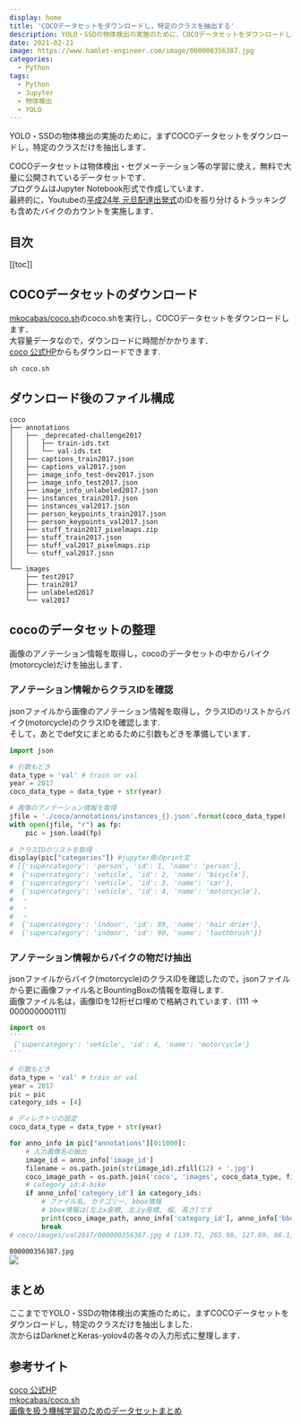 ```yaml
---
display: home
title: 'COCOデータセットをダウンロードし，特定のクラスを抽出する'
description: YOLO・SSDの物体検出の実施のために，COCOデータセットをダウンロードし，特定のクラスだけを抽出します．
date: 2021-02-21
image: https://www.hamlet-engineer.com/image/000000356387.jpg
categories: 
  - Python
tags:
  - Python
  - Jupyter
  - 物体検出
  - YOLO
---
```

YOLO・SSDの物体検出の実施のために，まずCOCOデータセットをダウンロードし，特定のクラスだけを抽出します．<br>
<!-- more -->

COCOデータセットは物体検出・セグメーテーション等の学習に使え，無料で大量に公開されているデータセットです．<br>
プログラムはJupyter Notebook形式で作成しています．<br>
最終的に，Youtubeの[平成24年 元旦配達出発式](https://www.youtube.com/watch?v=wnRH3-CIk4I)のIDを振り分けるトラッキングも含めたバイクのカウントを実施します．


## 目次
[[toc]]

## COCOデータセットのダウンロード
[mkocabas/coco.sh](https://gist.github.com/mkocabas/a6177fc00315403d31572e17700d7fd9)のcoco.shを実行し，COCOデータセットをダウンロードします．<br>
大容量データなので，ダウンロードに時間がかかります．<br>
[coco 公式HP](https://cocodataset.org/#download)からもダウンロードできます.
```
sh coco.sh
```

## ダウンロード後のファイル構成
```init
coco
├── annotations
│   ├── _deprecated-challenge2017
│   │   ├── train-ids.txt
│   │   └── val-ids.txt
│   ├── captions_train2017.json
│   ├── captions_val2017.json
│   ├── image_info_test-dev2017.json
│   ├── image_info_test2017.json
│   ├── image_info_unlabeled2017.json
│   ├── instances_train2017.json
│   ├── instances_val2017.json
│   ├── person_keypoints_train2017.json
│   ├── person_keypoints_val2017.json
│   ├── stuff_train2017_pixelmaps.zip
│   ├── stuff_train2017.json
│   ├── stuff_val2017_pixelmaps.zip
│   └── stuff_val2017.json
│
└── images
    ├── test2017
    ├── train2017
    ├── unlabeled2017
    └── val2017
```

## cocoのデータセットの整理
画像のアノテーション情報を取得し，cocoのデータセットの中からバイク(motorcycle)だけを抽出します．

### アノテーション情報からクラスIDを確認
jsonファイルから画像のアノテーション情報を取得し，クラスIDのリストからバイク(motorcycle)のクラスIDを確認します.<br>
そして，あとでdef文にまとめるために引数もどきを準備しています．
```python
import json

# 引数もどき
data_type = 'val' # train or val
year = 2017
coco_data_type = data_type + str(year)

# 画像のアノテーション情報を取得
jfile = './coco/annotations/instances_{}.json'.format(coco_data_type)
with open(jfile, "r") as fp:
    pic = json.load(fp)
    
# クラスIDのリストを取得
display(pic["categories"]) #jupyter用のprint文
# [{'supercategory': 'person', 'id': 1, 'name': 'person'},
#  {'supercategory': 'vehicle', 'id': 2, 'name': 'bicycle'},
#  {'supercategory': 'vehicle', 'id': 3, 'name': 'car'},
#  {'supercategory': 'vehicle', 'id': 4, 'name': 'motorcycle'},
#  ・
#  ・
#  ・
#  {'supercategory': 'indoor', 'id': 89, 'name': 'hair drier'},
#  {'supercategory': 'indoor', 'id': 90, 'name': 'toothbrush'}]
```

### アノテーション情報からバイクの物だけ抽出
jsonファイルからバイク(motorcycle)のクラスIDを確認したので，jsonファイルから更に画像ファイル名とBountingBoxの情報を取得します.<br>
画像ファイル名は，画像IDを12桁ゼロ埋めで格納されています．(111 -> 000000000111)
```python
import os
'''
 {'supercategory': 'vehicle', 'id': 4, 'name': 'motorcycle'}
'''

# 引数もどき
data_type = 'val' # train or val
year = 2017
pic = pic
category_ids = [4]

# ディレクトリの設定
coco_data_type = data_type + str(year)

for anno_info in pic["annotations"][0:1000]:
    # 入力画像名の抽出
    image_id = anno_info['image_id']
    filename = os.path.join(str(image_id).zfill(12) + '.jpg')
    coco_image_path = os.path.join('coco', 'images', coco_data_type, filename)
    # category_id:4-bike
    if anno_info['category_id'] in category_ids:
        # ファイル名, カテゴリー, bbox情報
        # bbox情報は[左上x座標, 左上y座標, 幅, 高さ]です
        print(coco_image_path, anno_info['category_id'], anno_info['bbox'])
        break
# coco/images/val2017/000000356387.jpg 4 [139.71, 265.98, 127.69, 66.1]
```
`000000356387.jpg`<br>
![](/image/000000356387.jpg)


## まとめ
ここまででYOLO・SSDの物体検出の実施のために，まずCOCOデータセットをダウンロードし，特定のクラスだけを抽出しました．<br>
次からはDarknetとKeras-yolov4の各々の入力形式に整理します．


## 参考サイト
[coco 公式HP](https://cocodataset.org/#download)<br>
[mkocabas/coco.sh](https://gist.github.com/mkocabas/a6177fc00315403d31572e17700d7fd9)<br>
[画像を扱う機械学習のためのデータセットまとめ](https://qiita.com/leetmikeal/items/7c0d23e39bf38ab8be23)<br>

<ClientOnly>
  <CallInArticleAdsense />
</ClientOnly>